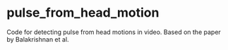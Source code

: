 # pulse_from_head_motion
Code for detecting pulse from head motions in video. Based on the paper by Balakrishnan et al.
